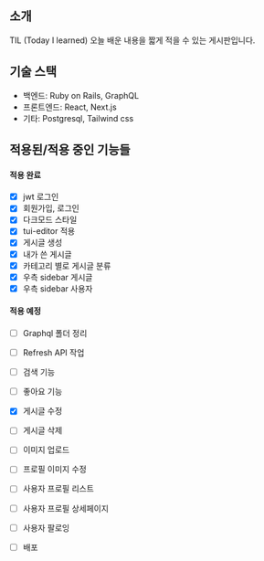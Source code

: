## 소개

TIL (Today I learned) 오늘 배운 내용을 짧게 적을 수 있는 게시판입니다.

## 기술 스택

- 백엔드: Ruby on Rails, GraphQL
- 프론트엔드: React, Next.js
- 기타: Postgresql, Tailwind css

## 적용된/적용 중인 기능들

#### 적용 완료

- [x] jwt 로그인
- [x] 회원가입, 로그인
- [x] 다크모드 스타일
- [x] tui-editor 적용
- [x] 게시글 생성
- [x] 내가 쓴 게시글
- [x] 카테고리 별로 게시글 분류
- [x] 우측 sidebar 게시글
- [x] 우측 sidebar 사용자

#### 적용 예정

- [ ] Graphql 폴더 정리
- [ ] Refresh API 작업

- [ ] 검색 기능
- [ ] 좋아요 기능
- [x] 게시글 수정
- [ ] 게시글 삭제

- [ ] 이미지 업로드
- [ ] 프로필 이미지 수정
- [ ] 사용자 프로필 리스트
- [ ] 사용자 프로필 상세페이지
- [ ] 사용자 팔로잉

- [ ] 배포
